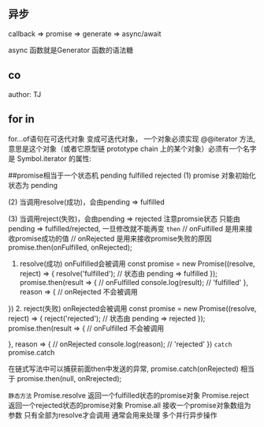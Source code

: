 ## 异步
callback  =>  promise  =>  generate  =>  async/await

async 函数就是Generator 函数的语法糖

## co 
author: TJ


## for in 
for...of语句在可迭代对象
变成可迭代对象， 一个对象必须实现 @@iterator 方法, 意思是这个对象（或者它原型链 prototype chain 上的某个对象）必须有一个名字是 Symbol.iterator 的属性:

##promise相当于一个状态机
pending
fulfilled
rejected
(1) promise 对象初始化状态为 pending

(2) 当调用resolve(成功)，会由pending => fulfilled

(3) 当调用reject(失败)，会由pending => rejected
注意promsie状态 只能由 pending => fulfilled/rejected, 一旦修改就不能再变
`then`
// onFulfilled 是用来接收promise成功的值
// onRejected 是用来接收promise失败的原因
promise.then(onFulfilled, onRejected);

1.  resolve(成功) onFulfilled会被调用
const promise = new Promise((resolve, reject) => {
   resolve('fulfilled'); // 状态由 pending => fulfilled
});
promise.then(result => { // onFulfilled
    console.log(result); // 'fulfilled' 
}, reason => { // onRejected 不会被调用
    
})
2. reject(失败) onRejected会被调用
const promise = new Promise((resolve, reject) => {
   reject('rejected'); // 状态由 pending => rejected
});
promise.then(result => { // onFulfilled 不会被调用
  
}, reason => { // onRejected 
    console.log(reason); // 'rejected'
})
`catch`
 promise.catch

在链式写法中可以捕获前面then中发送的异常,
promise.catch(onRejected)
相当于
promise.then(null, onRrejected);

`静态方法`
Promise.resolve 返回一个fulfilled状态的promise对象
Promise.reject 返回一个rejected状态的promise对象
Promise.all 接收一个promise对象数组为参数
只有全部为resolve才会调用 通常会用来处理 多个并行异步操作
